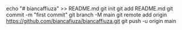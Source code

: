echo "# biancaffiuza" >> README.md
git init
git add README.md
git commit -m "first commit"
git branch -M main
git remote add origin https://github.com/biancafiuza/biancaffiuza.git
git push -u origin main
